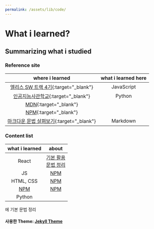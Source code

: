 ```yaml
---
permalink: /assets/lib/code/
---
```


# What i learned?

## Summarizing what i studied

### Reference site

|                                                                                         where i learned                                                                                         | what i learned here |
| :---------------------------------------------------------------------------------------------------------------------------------------------------------------------------------------------: | :-----------------: |
|                                                                [엘리스 SW 트랙 4기](https://elice.training/){:target="\_blank"}                                                                 |     JavaScript      |
|                                                                [인공지능사관학교](https://gj-aischool.or.kr/){:target="\_blank"}                                                                |       Python        |
|                                                                   [MDN](https://developer.mozilla.org/ko/){:target="\_blank"}                                                                   |                     |
|                                                                        [NPM](https://www.npmjs.com/){:target="\_blank"}                                                                         |                     |
| [마크다운 문법 살펴보기](https://docs.github.com/en/get-started/writing-on-github/getting-started-with-writing-and-formatting-on-github/basic-writing-and-formatting-syntax){:target="\_blank"} |      Markdown       |

### Content list

|        what i learned         |                                                                                                                                   about                                                                                                                                    |
| :---------------------------: | :------------------------------------------------------------------------------------------------------------------------------------------------------------------------------------------------------------------------------------------------------------------------: |
|             React             | <a href="https://github.com/leekh8/leekh8.github.io/blob/main/assets/lib/code/react-grammar.jsx" target="\_blank">기본 활용</a><br><a href="https://github.com/leekh8/leekh8.github.io/blob/main/assets/lib/code/react-utilizing-basic.jsx" target="\_blank">문법 정리</a> |
|              JS               |                                                                                                          <a href="https://www.npmjs.com/" target="_blank">NPM</a>                                                                                                          |
|           HTML, CSS           |                                                                                                          <a href="https://www.npmjs.com/" target="_blank">NPM</a>                                                                                                          |
| [NPM](https://www.npmjs.com/) |                                                                                                          <a href="https://www.npmjs.com/" target="_blank">NPM</a>                                                                                                          |
|            Python             |

에 기본 문법 정리

#### 사용한 Theme: [Jekyll Theme](./Chirpy-README.md)
